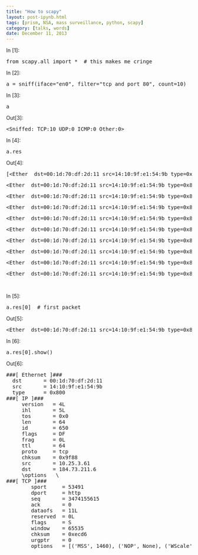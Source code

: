 ```yaml
---
title: "How to scapy"
layout: post-ipynb.html
tags: [prism, NSA, mass surveillance, python, scapy]
category: [talks, words]
date: December 11, 2013
---
```



<div class="input">
    <div class="prompt input_prompt">
    In&nbsp;[1]:
    </div>
    <div class="inner_cell">
        <div class="input_area box-flex1">
            <div class="highlight">
                <pre><span class="kn">from</span> <span class="nn">scapy.all</span> <span class="kn">import</span> <span class="o">*</span>  <span class="c"># this makes me cringe</span></pre>
            </div>
        </div>
    </div>
</div>

<div class="input">
    <div class="prompt input_prompt">
        In&nbsp;[2]:
    </div>
    <div class="inner_cell">
        <div class="input_area box-flex1">
            <div class="highlight">
                <pre><span class="n">a</span> <span class="o">=</span> <span class="n">sniff</span><span class="p">(</span><span class="n">iface</span><span class="o">=</span><span class="s">&quot;en0&quot;</span><span class="p">,</span> <span class="nb">filter</span><span class="o">=</span><span class="s">&quot;tcp and port 80&quot;</span><span class="p">,</span> <span class="n">count</span><span class="o">=</span><span class="mi">10</span><span class="p">)</span></pre>
            </div>
        </div>
    </div>
</div>

<div class="input">
   <div class="prompt input_prompt">
        In&nbsp;[3]:
    </div>
    <div class="input_area box-flex1">
        <div class="highlight">
            <pre><span class="n">a</span></pre>
        </div>
    </div>
</div>
<div class="output_wrapper output_hidden">
    <div class="output">
        <div class="output_area">
            <div class="prompt output_prompt">
                Out[3]:
            </div>
            <div class="output_text output_subarea output_pyout">
                <pre>&lt;Sniffed: TCP:10 UDP:0 ICMP:0 Other:0&gt;</pre>
            </div>
        </div>
    </div>
</div>

<div class="cell border-box-sizing code_cell vbox">
    <div class="input hbox">
        <div class="prompt input_prompt">In&nbsp;[4]:</div>
        <div class="input_area box-flex1">
            <div class="highlight-ipynb">
                <pre class="ipynb"><span class="n">a</span><span class="o">.</span><span class="n">res</span></pre>
            </div>
        </div>
    </div>
    <div class="vbox output_wrapper">
        <div class="output vbox">
            <div class="hbox output_area">
                <div class="prompt output_prompt">Out[4]:</div>
                <div class="box-flex1 output_subarea output_pyout">
                    <pre class="ipynb">[&lt;Ether  dst=00:1d:70:df:2d:11 src=14:10:9f:e1:54:9b type=0x800 |&lt;IP  version=4L ihl=5L tos=0x0 len=64 id=650 flags=DF frag=0L ttl=64 proto=tcp chksum=0x9f88 src=10.25.3.61 dst=184.73.211.6 options=[] |&lt;TCP  sport=53491 dport=http seq=3474155615 ack=0 dataofs=11L reserved=0L flags=S window=65535 chksum=0xecd6 urgptr=0 options=[(&apos;MSS&apos;, 1460), (&apos;NOP&apos;, None), (&apos;WScale&apos;, 4), (&apos;NOP&apos;, None), (&apos;NOP&apos;, None), (&apos;Timestamp&apos;, (1224433615, 0)), (&apos;SAckOK&apos;, &apos;&apos;), (&apos;EOL&apos;, None)] |&gt;&gt;&gt;,<p>&lt;Ether  dst=00:1d:70:df:2d:11 src=14:10:9f:e1:54:9b type=0x800 |&lt;IP  version=4L ihl=5L tos=0x0 len=64 id=41196 flags=DF frag=0L ttl=64 proto=tcp chksum=0xb59a src=10.25.3.61 dst=50.31.164.188 options=[] |&lt;TCP  sport=53492 dport=http seq=3315328916 ack=0 dataofs=11L reserved=0L flags=S window=65535 chksum=0x2b8d urgptr=0 options=[(&apos;MSS&apos;, 1460), (&apos;NOP&apos;, None), (&apos;WScale&apos;, 4), (&apos;NOP&apos;, None), (&apos;NOP&apos;, None), (&apos;Timestamp&apos;, (1224433615, 0)), (&apos;SAckOK&apos;, &apos;&apos;), (&apos;EOL&apos;, None)] |&gt;&gt;&gt;,<p>&lt;Ether  dst=00:1d:70:df:2d:11 src=14:10:9f:e1:54:9b type=0x800 |&lt;IP  version=4L ihl=5L tos=0x0 len=64 id=40761 flags=DF frag=0L ttl=64 proto=tcp chksum=0xb74d src=10.25.3.61 dst=50.31.164.188 options=[] |&lt;TCP  sport=53493 dport=http seq=700164627 ack=0 dataofs=11L reserved=0L flags=S window=65535 chksum=0x4ee urgptr=0 options=[(&apos;MSS&apos;, 1460), (&apos;NOP&apos;, None), (&apos;WScale&apos;, 4), (&apos;NOP&apos;, None), (&apos;NOP&apos;, None), (&apos;Timestamp&apos;, (1224433615, 0)), (&apos;SAckOK&apos;, &apos;&apos;), (&apos;EOL&apos;, None)] |&gt;&gt;&gt;,<p>&lt;Ether  dst=00:1d:70:df:2d:11 src=14:10:9f:e1:54:9b type=0x800 |&lt;IP  version=4L ihl=5L tos=0x0 len=64 id=26980 flags=DF frag=0L ttl=64 proto=tcp chksum=0x38ae src=10.25.3.61 dst=184.73.211.6 options=[] |&lt;TCP  sport=53494 dport=http seq=2552994569 ack=0 dataofs=11L reserved=0L flags=S window=65535 chksum=0xf110 urgptr=0 options=[(&apos;MSS&apos;, 1460), (&apos;NOP&apos;, None), (&apos;WScale&apos;, 4), (&apos;NOP&apos;, None), (&apos;NOP&apos;, None), (&apos;Timestamp&apos;, (1224433616, 0)), (&apos;SAckOK&apos;, &apos;&apos;), (&apos;EOL&apos;, None)] |&gt;&gt;&gt;,<p>&lt;Ether  dst=00:1d:70:df:2d:11 src=14:10:9f:e1:54:9b type=0x800 |&lt;IP  version=4L ihl=5L tos=0x0 len=64 id=48861 flags=DF frag=0L ttl=64 proto=tcp chksum=0xe334 src=10.25.3.61 dst=184.73.211.6 options=[] |&lt;TCP  sport=53495 dport=http seq=1279463156 ack=0 dataofs=11L reserved=0L flags=S window=65535 chksum=0xc90d urgptr=0 options=[(&apos;MSS&apos;, 1460), (&apos;NOP&apos;, None), (&apos;WScale&apos;, 4), (&apos;NOP&apos;, None), (&apos;NOP&apos;, None), (&apos;Timestamp&apos;, (1224433616, 0)), (&apos;SAckOK&apos;, &apos;&apos;), (&apos;EOL&apos;, None)] |&gt;&gt;&gt;,<p>&lt;Ether  dst=00:1d:70:df:2d:11 src=14:10:9f:e1:54:9b type=0x800 |&lt;IP  version=4L ihl=5L tos=0x0 len=64 id=14036 flags=DF frag=0L ttl=64 proto=tcp chksum=0x6b3e src=10.25.3.61 dst=184.73.211.6 options=[] |&lt;TCP  sport=53496 dport=http seq=2445014061 ack=0 dataofs=11L reserved=0L flags=S window=65535 chksum=0x9e5a urgptr=0 options=[(&apos;MSS&apos;, 1460), (&apos;NOP&apos;, None), (&apos;WScale&apos;, 4), (&apos;NOP&apos;, None), (&apos;NOP&apos;, None), (&apos;Timestamp&apos;, (1224433616, 0)), (&apos;SAckOK&apos;, &apos;&apos;), (&apos;EOL&apos;, None)] |&gt;&gt;&gt;,<p>&lt;Ether  dst=00:1d:70:df:2d:11 src=14:10:9f:e1:54:9b type=0x800 |&lt;IP  version=4L ihl=5L tos=0x0 len=64 id=60321 flags=DF frag=0L ttl=64 proto=tcp chksum=0xb670 src=10.25.3.61 dst=184.73.211.6 options=[] |&lt;TCP  sport=53497 dport=http seq=405324467 ack=0 dataofs=11L reserved=0L flags=S window=65535 chksum=0x4967 urgptr=0 options=[(&apos;MSS&apos;, 1460), (&apos;NOP&apos;, None), (&apos;WScale&apos;, 4), (&apos;NOP&apos;, None), (&apos;NOP&apos;, None), (&apos;Timestamp&apos;, (1224433616, 0)), (&apos;SAckOK&apos;, &apos;&apos;), (&apos;EOL&apos;, None)] |&gt;&gt;&gt;,<p>&lt;Ether  dst=00:1d:70:df:2d:11 src=14:10:9f:e1:54:9b type=0x800 |&lt;IP  version=4L ihl=5L tos=0x0 len=64 id=34902 flags=DF frag=0L ttl=64 proto=tcp chksum=0x19bc src=10.25.3.61 dst=184.73.211.6 options=[] |&lt;TCP  sport=53498 dport=http seq=3477655716 ack=0 dataofs=11L reserved=0L flags=S window=65535 chksum=0x8454 urgptr=0 options=[(&apos;MSS&apos;, 1460), (&apos;NOP&apos;, None), (&apos;WScale&apos;, 4), (&apos;NOP&apos;, None), (&apos;NOP&apos;, None), (&apos;Timestamp&apos;, (1224433616, 0)), (&apos;SAckOK&apos;, &apos;&apos;), (&apos;EOL&apos;, None)] |&gt;&gt;&gt;,<p>&lt;Ether  dst=00:1d:70:df:2d:11 src=14:10:9f:e1:54:9b type=0x800 |&lt;IP  version=4L ihl=5L tos=0x0 len=64 id=31060 flags=DF frag=0L ttl=64 proto=tcp chksum=0xd487 src=10.25.3.61 dst=192.33.31.101 options=[] |&lt;TCP  sport=53499 dport=http seq=3025988404 ack=0 dataofs=11L reserved=0L flags=S window=65535 chksum=0x3030 urgptr=0 options=[(&apos;MSS&apos;, 1460), (&apos;NOP&apos;, None), (&apos;WScale&apos;, 4), (&apos;NOP&apos;, None), (&apos;NOP&apos;, None), (&apos;Timestamp&apos;, (1224433689, 0)), (&apos;SAckOK&apos;, &apos;&apos;), (&apos;EOL&apos;, None)] |&gt;&gt;&gt;,<p>&lt;Ether  dst=00:1d:70:df:2d:11 src=14:10:9f:e1:54:9b type=0x800 |&lt;IP  version=4L ihl=5L tos=0x0 len=64 id=33529 flags=DF frag=0L ttl=64 proto=tcp chksum=0xcae2 src=10.25.3.61 dst=192.33.31.101 options=[] |&lt;TCP  sport=53500 dport=http seq=1607594496 ack=0 dataofs=11L reserved=0L flags=S window=65535 chksum=0x7dee urgptr=0 options=[(&apos;MSS&apos;, 1460), (&apos;NOP&apos;, None), (&apos;WScale&apos;, 4), (&apos;NOP&apos;, None), (&apos;NOP&apos;, None), (&apos;Timestamp&apos;, (1224433689, 0)), (&apos;SAckOK&apos;, &apos;&apos;), (&apos;EOL&apos;, None)] |&gt;&gt;&gt;]
                     </pre>
                </div>
            </div>
        </div>
    </div>
</div>
<div class="cell border-box-sizing code_cell vbox">
    <div class="input hbox">
        <div class="prompt input_prompt">In&nbsp;[5]:</div>
        <div class="input_area box-flex1">
            <div class="highlight-ipynb">
                <pre class="ipynb"><span class="n">a</span><span class="o">.</span><span class="n">res</span><span class="p">[</span><span class="mi">0</span><span class="p">]</span>  <span class="c"># first packet</span></pre>
            </div>
        </div>
    </div>
    <div class="vbox output_wrapper">
        <div class="output vbox">
            <div class="hbox output_area">
                <div class="prompt output_prompt">Out[5]:</div>
                <div class="box-flex1 output_subarea output_pyout">
                    <pre class="ipynb">&lt;Ether  dst=00:1d:70:df:2d:11 src=14:10:9f:e1:54:9b type=0x800 |&lt;IP  version=4L ihl=5L tos=0x0 len=64 id=650 flags=DF frag=0L ttl=64 proto=tcp chksum=0x9f88 src=10.25.3.61 dst=184.73.211.6 options=[] |&lt;TCP  sport=53491 dport=http seq=3474155615 ack=0 dataofs=11L reserved=0L flags=S window=65535 chksum=0xecd6 urgptr=0 options=[(&apos;MSS&apos;, 1460), (&apos;NOP&apos;, None), (&apos;WScale&apos;, 4), (&apos;NOP&apos;, None), (&apos;NOP&apos;, None), (&apos;Timestamp&apos;, (1224433615, 0)), (&apos;SAckOK&apos;, &apos;&apos;), (&apos;EOL&apos;, None)] |&gt;&gt;&gt;</pre>
                </div>
            </div>
        </div>
    </div>
</div>

<div class="cell border-box-sizing code_cell vbox">
    <div class="input hbox">
        <div class="prompt input_prompt">In&nbsp;[6]:</div>
        <div class="input_area box-flex1">
            <div class="highlight-ipynb">
                <pre class="ipynb"><span class="n">a</span><span class="o">.</span><span class="n">res</span><span class="p">[</span><span class="mi">0</span><span class="p">]</span><span class="o">.</span><span class="n">show</span><span class="p">()</span></pre>
            </div>
        </div>
    </div>
    <div class="vbox output_wrapper">
        <div class="output vbox">
            <div class="hbox output_area">
                <div class="prompt output_prompt">Out[6]:</div>
                <div class="box-flex1 output_subarea output_pyout">
                    <pre class="ipynb">
###[ Ethernet ]###
  dst       = 00:1d:70:df:2d:11
  src       = 14:10:9f:e1:54:9b
  type      = 0x800
###[ IP ]###
     version   = 4L
     ihl       = 5L
     tos       = 0x0
     len       = 64
     id        = 650
     flags     = DF
     frag      = 0L
     ttl       = 64
     proto     = tcp
     chksum    = 0x9f88
     src       = 10.25.3.61
     dst       = 184.73.211.6
     \options   \
###[ TCP ]###
        sport     = 53491
        dport     = http
        seq       = 3474155615
        ack       = 0
        dataofs   = 11L
        reserved  = 0L
        flags     = S
        window    = 65535
        chksum    = 0xecd6
        urgptr    = 0
        options   = [(&apos;MSS&apos;, 1460), (&apos;NOP&apos;, None), (&apos;WScale&apos;, 4), (&apos;NOP&apos;, None), (&apos;NOP&apos;, None), (&apos;Timestamp&apos;, (1224433615, 0)), (&apos;SAckOK&apos;, &apos;&apos;), (&apos;EOL&apos;, None)]</pre>
</div>
</div>

</div>
</div>

</div>
